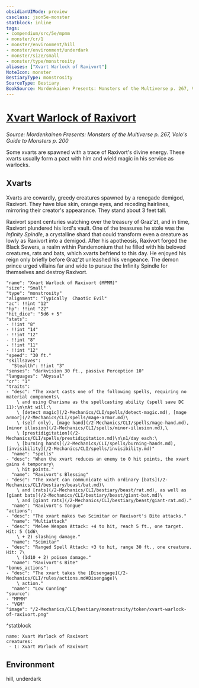 ```yaml
---
obsidianUIMode: preview
cssclass: json5e-monster
statblock: inline
tags:
- compendium/src/5e/mpmm
- monster/cr/1
- monster/environment/hill
- monster/environment/underdark
- monster/size/small
- monster/type/monstrosity
aliases: ["Xvart Warlock of Raxivort"]
NoteIcon: monster
BestiaryType: monstrosity
SourceType: Bestiary
BookSource: Mordenkainen Presents: Monsters of the Multiverse p. 267, Volo's Guide to Monsters p. 200
---
```

# [Xvart Warlock of Raxivort](2-Mechanics/CLI/bestiary/monstrosity/xvart-warlock-of-raxivort-mpmm.md)
*Source: Mordenkainen Presents: Monsters of the Multiverse p. 267, Volo's Guide to Monsters p. 200*  

Some xvarts are spawned with a trace of Raxivort's divine energy. These xvarts usually form a pact with him and wield magic in his service as warlocks.

## Xvarts

Xvarts are cowardly, greedy creatures spawned by a renegade demigod, Raxivort. They have blue skin, orange eyes, and receding hairlines, mirroring their creator's appearance. They stand about 3 feet tall.

Raxivort spent centuries watching over the treasury of Graz'zt, and in time, Raxivort plundered his lord's vault. One of the treasures he stole was the *Infinity Spindle*, a crystalline shard that could transform even a creature as lowly as Raxivort into a demigod. After his apotheosis, Raxivort forged the Black Sewers, a realm within Pandemonium that he filled with his beloved creatures, rats and bats, which xvarts befriend to this day. He enjoyed his reign only briefly before Graz'zt unleashed his vengeance. The demon prince urged villains far and wide to pursue the Infinity Spindle for themselves and destroy Raxivort.

```statblock
"name": "Xvart Warlock of Raxivort (MPMM)"
"size": "Small"
"type": "monstrosity"
"alignment": "Typically  Chaotic Evil"
"ac": !!int "12"
"hp": !!int "22"
"hit_dice": "5d6 + 5"
"stats":
- !!int "8"
- !!int "14"
- !!int "12"
- !!int "8"
- !!int "11"
- !!int "12"
"speed": "30 ft."
"skillsaves":
  "Stealth": !!int "3"
"senses": "darkvision 30 ft., passive Perception 10"
"languages": "Abyssal"
"cr": "1"
"traits":
- "desc": "The xvart casts one of the following spells, requiring no material components\
    \ and using Charisma as the spellcasting ability (spell save DC 11):\n\nAt will:\
    \ [detect magic](/2-Mechanics/CLI/spells/detect-magic.md), [mage armor](/2-Mechanics/CLI/spells/mage-armor.md)\
    \ (self only), [mage hand](/2-Mechanics/CLI/spells/mage-hand.md), [minor illusion](/2-Mechanics/CLI/spells/minor-illusion.md),\
    \ [prestidigitation](/2-Mechanics/CLI/spells/prestidigitation.md)\n\n1/day each:\
    \ [burning hands](/2-Mechanics/CLI/spells/burning-hands.md), [invisibility](/2-Mechanics/CLI/spells/invisibility.md)"
  "name": "spells"
- "desc": "When the xvart reduces an enemy to 0 hit points, the xvart gains 4 temporary\
    \ hit points."
  "name": "Raxivort's Blessing"
- "desc": "The xvart can communicate with ordinary [bats](/2-Mechanics/CLI/bestiary/beast/bat.md)\
    \ and [rats](/2-Mechanics/CLI/bestiary/beast/rat.md), as well as [giant bats](/2-Mechanics/CLI/bestiary/beast/giant-bat.md)\
    \ and [giant rats](/2-Mechanics/CLI/bestiary/beast/giant-rat.md)."
  "name": "Raxivort's Tongue"
"actions":
- "desc": "The xvart makes two Scimitar or Raxivort's Bite attacks."
  "name": "Multiattack"
- "desc": "Melee Weapon Attack: +4 to hit, reach 5 ft., one target. Hit: 5 (1d6\
    \ + 2) slashing damage."
  "name": "Scimitar"
- "desc": "Ranged Spell Attack: +3 to hit, range 30 ft., one creature. Hit: 7\
    \ (1d10 + 2) poison damage."
  "name": "Raxivort's Bite"
"bonus_actions":
- "desc": "The xvart takes the [Disengage](/2-Mechanics/CLI/rules/actions.md#Disengage)\
    \ action."
  "name": "Low Cunning"
"source":
- "MPMM"
- "VGM"
"image": "/2-Mechanics/CLI/bestiary/monstrosity/token/xvart-warlock-of-raxivort.png"
```
^statblock

```encounter-table
name: Xvart Warlock of Raxivort
creatures:
 - 1: Xvart Warlock of Raxivort
```

## Environment

hill, underdark